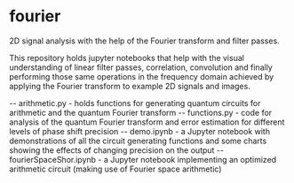# fourier
2D signal analysis with the help of the Fourier transform and filter passes.

This repository holds jupyter notebooks that help with the visual understanding of linear filter passes, correlation, convolution and finally performing those
same operations in the frequency domain achieved by applying the Fourier transform to example 2D signals and images.

  -- arithmetic.py - holds functions for generating quantum circuits for arithmetic and the quantum Fourier transform
  -- functions.py - code for analysis of the quantum Fourier transform and error estimation for different levels of phase shift precision
  -- demo.ipynb - a Jupyter notebook with demonstrations of all the circuit generating functions and some charts showing the effects of changing precision on the output
  -- fourierSpaceShor.ipynb - a Jupyter notebook implementing an optimized arithmetic circuit (making use of Fourier space arithmetic)
